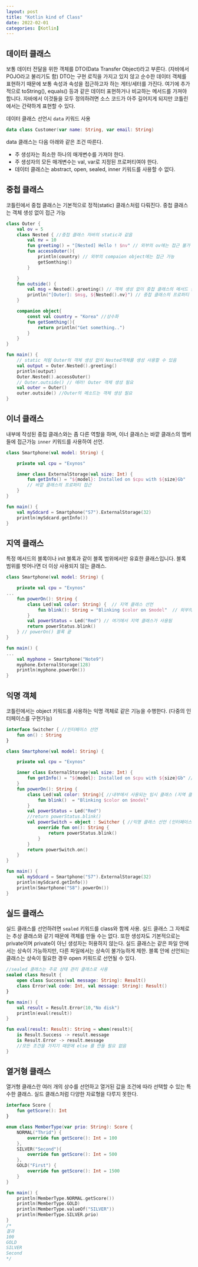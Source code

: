 ```yaml
---
layout: post
title: "Kotlin kind of Class"
date: 2022-02-01
categories: [Kotlin]
---
```


## 데이터 클래스

보통 데이터 전달을 위한 객체를 DTO(Data Transfer Object)라고 부른다. (자바에서 POJO라고 불리기도 함) DTO는 구현 로직을 가지고 있지 않고 순수한 데이터 객체를 표현하기 때문에 보통 속성과 속성을 접근하고자 하는 게터/세터를 가진다.
여기에 추가적으로 toString(), equals() 등과 같은 데이터 표현하거나 비교하는 메서드를 가져야 합니다. 자바에서 이것들을 모두 정의하려면 소스 코드가 아주 길어지게 되지만 코틀린에서는 간략하게 표현할 수 있다.

데이터 클래스 선언시 `data` 키워드 사용

```kotlin
data class Customer(var name: String, var email: String)
```

data 클래스는 다음 아래와 같은 조건 따른다.

- 주 생성자는 최소한 하나의 매개변수를 가져야 한다.
- 주 생성자의 모든 매개변수는 val, var로 지정된 프로퍼티여야 한다.
- 데이터 클래스는 abstract, open, sealed, inner 키워드를 사용할 수 없다.

## 중첩 클래스

코틀린에서 중첩 클래스는 기본적으로 정적(static) 클래스처럼 다뤄진다. 중첩 클래스는 객체 생성 없이 접근 가능

```kotlin
class Outer {
    val ov = 5
    class Nested { //중첩 클래스 자바의 static과 같음
        val nv = 10
        fun greeting() = "[Nested] Hello ! $nv" // 외부의 ov에는 접근 불가
        fun accessOuter(){
            println(country) // 외부의 compaion object에는 접근 가능
            getSomthing()
        }

    }
    fun outside() {
        val msg = Nested().greeting() // 객체 생성 없이 중첩 클래스의 메서드 접근
        println("[Outer]: $msg, ${Nested().nv}") // 중첩 클래스의 프로퍼티 접근
    }

    companion object{
        const val country = "Korea" //상수화
        fun getSomthing(){
            return println("Get something..")
        }
    }
}

fun main() {
    // static 처럼 Outer의 객체 생성 없이 Nested객체를 생성 사용할 수 있음
    val output = Outer.Nested().greeting()
    println(output)
    Outer.Nested().accessOuter()
    // Outer.outside() // 에러! Outer 객체 생성 필요
    val outer = Outer()
    outer.outside() //Outer의 메소드는 객체 생성 필요
}
```

## 이너 클래스

내부에 작성된 중첩 클래스와는 좀 다른 역할을 하며, 이너 클래스는 바깥 클래스의 멤버들에 접근가능
`inner` 키워드를 사용하여 선언.

```kotlin
class Smartphone(val model: String) {

    private val cpu = "Exynos"

    inner class ExternalStorage(val size: Int) {
        fun getInfo() = "${model}: Installed on $cpu with ${size}Gb"
        // 바깥 클래스의 프로퍼티 접근
    }
}

fun main() {
    val mySdcard = Smartphone("S7").ExternalStorage(32)
    println(mySdcard.getInfo())
}
```

## 지역 클래스

특정 메서드의 블록이나 init 블록과 같이 블록 범위에서만 유효한 클래스입니다. 블록 범위를 벗어나면 더 이상 사용되지 않는 클래스.

```kotlin
class Smartphone(val model: String) {

    private val cpu = "Exynos"
...
    fun powerOn(): String {
        class Led(val color: String) {  // 지역 클래스 선언
            fun blink(): String = "Blinking $color on $model"  // 외부의 프로퍼티는 접근 가능
        }
        val powerStatus = Led("Red") // 여기에서 지역 클래스가 사용됨
        return powerStatus.blink()
    } // powerOn() 블록 끝
}

fun main() {
...
    val myphone = Smartphone("Note9")
    myphone.ExternalStorage(128)
    println(myphone.powerOn())
}
```

## 익명 객체

코틀린에서는 object 키워드를 사용하는 익명 객체로 같은 기능을 수행한다. (다중의 인터페이스를 구현가능)

```kotlin
interface Switcher { //인터페이스 선언
    fun on() : String
}

class Smartphone(val model: String) {

    private val cpu = "Exynos"

    inner class ExternalStorage(val size: Int) {
        fun getInfo() = "${model}: Installed on $cpu with ${size}Gb" // 바깥 클래스의 프로퍼티 접근
    }
    fun powerOn(): String {
        class Led(val color: String){ //내부에서 사용되는 임시 클래스 (지역 클래스)
            fun blink()  = "Blinking $color on $model"
        }
        val powerStatus = Led("Red")
        //return powerStatus.blink()
        val powerSwitch = object : Switcher { //익명 클래스 선언 (인터페이스 상속)
            override fun on(): String {
                return powerStatus.blink()
            }
        }
        return powerSwitch.on()
    }
}

fun main() {
    val mySdcard = Smartphone("S7").ExternalStorage(32)
    println(mySdcard.getInfo())
    println(Smartphone("S8").powerOn())
}
```

## 실드 클래스

실드 클래스를 선언하려면 `sealed` 키워드를 class와 함께 사용. 실드 클래스 그 자체로는 추상 클래스와 같기 때문에 객체를 만들 수는 없다. 또한 생성자도 기본적으로는 private이며 private이 아닌 생성자는 허용하지 않는다. 실드 클래스는 같은 파일 안에서는 상속이 가능하지만, 다른 파일에서는 상속이 불가능하게 제한. 블록 안에 선언되는 클래스는 상속이 필요한 경우 open 키워드로 선언될 수 있다.

```kotlin
//sealed 클래스는 주로 상태 관리 클래스로 사용
sealed class Result {
    open class Success(val message: String): Result()
    class Error(val code: Int, val message: String): Result()
}

fun main() {
    val result = Result.Error(10,"No disk")
    println(eval(result))
}

fun eval(result: Result): String = when(result){
    is Result.Success -> result.message
    is Result.Error -> result.message
    //모든 조건을 가지기 때문에 else 를 만들 필요 없음
}
```

## 열거형 클래스

열거형 클래스란 여러 개의 상수를 선언하고 열거된 값을 조건에 따라 선택할 수 있는 특수한 클래스.
실드 클래스처럼 다양한 자료형을 다루지 못한다.

```kotlin
interface Score {
    fun getScore(): Int
}

enum class MemberType(var prio: String): Score {
    NORMAL("Thrid") {
        override fun getScore(): Int = 100
    },
    SILVER("Second"){
        override fun getScore(): Int = 500
    },
    GOLD("First") {
        override fun getScore(): Int = 1500
    }
}

fun main() {
    println(MemberType.NORMAL.getScore())
    println(MemberType.GOLD)
    println(MemberType.valueOf("SILVER"))
    println(MemberType.SILVER.prio)
}
/*
결과
100
GOLD
SILVER
Second
*/
```

